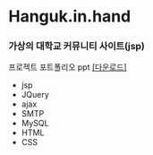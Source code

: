 # Hanguk.in.hand
<h3>가상의 대학교 커뮤니티 사이트(jsp)</h3>

프로젝트 포트폴리오 ppt [[다운로드]](https://github.com/osora33/univ/blob/main/univ.pptx)

 - jsp
 - JQuery
 - ajax
 - SMTP
 - MySQL
 - HTML
 - CSS
